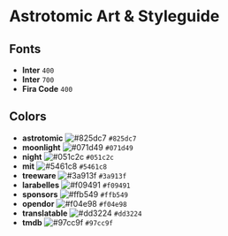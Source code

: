 # Astrotomic Art & Styleguide

## Fonts

- **Inter** `400`
- **Inter** `700`
- **Fira Code** `400`

## Colors

- **astrotomic** ![#825dc7](https://via.placeholder.com/15/825dc7/825dc7.png) `#825dc7`
- **moonlight** ![#071d49](https://via.placeholder.com/15/071d49/071d49.png) `#071d49`
- **night** ![#051c2c](https://via.placeholder.com/15/051c2c/051c2c.png) `#051c2c`
- **mit** ![#5461c8](https://via.placeholder.com/15/5461c8/5461c8.png) `#5461c8`
- **treeware** ![#3a913f](https://via.placeholder.com/15/3a913f/3a913f.png) `#3a913f`
- **larabelles** ![#f09491](https://via.placeholder.com/15/f09491/f09491.png) `#f09491`
- **sponsors** ![#ffb549](https://via.placeholder.com/15/ffb549/ffb549.png) `#ffb549`
- **opendor** ![#f04e98](https://via.placeholder.com/15/f04e98/f04e98.png) `#f04e98`
- **translatable** ![#dd3224](https://via.placeholder.com/15/dd3224/dd3224.png) `#dd3224`
- **tmdb** ![#97cc9f](https://via.placeholder.com/15/97cc9f/97cc9f.png) `#97cc9f`
